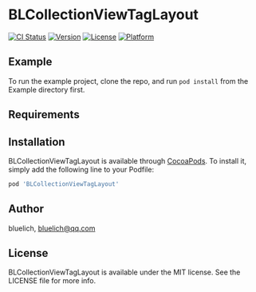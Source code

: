 # BLCollectionViewTagLayout

[![CI Status](https://img.shields.io/travis/bluelich/BLCollectionViewTagLayout.svg?style=flat)](https://travis-ci.org/bluelich/BLCollectionViewTagLayout)
[![Version](https://img.shields.io/cocoapods/v/BLCollectionViewTagLayout.svg?style=flat)](https://cocoapods.org/pods/BLCollectionViewTagLayout)
[![License](https://img.shields.io/cocoapods/l/BLCollectionViewTagLayout.svg?style=flat)](https://cocoapods.org/pods/BLCollectionViewTagLayout)
[![Platform](https://img.shields.io/cocoapods/p/BLCollectionViewTagLayout.svg?style=flat)](https://cocoapods.org/pods/BLCollectionViewTagLayout)

## Example

To run the example project, clone the repo, and run `pod install` from the Example directory first.

## Requirements

## Installation

BLCollectionViewTagLayout is available through [CocoaPods](https://cocoapods.org). To install
it, simply add the following line to your Podfile:

```ruby
pod 'BLCollectionViewTagLayout'
```

## Author

bluelich, bluelich@qq.com

## License

BLCollectionViewTagLayout is available under the MIT license. See the LICENSE file for more info.
